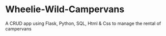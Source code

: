 # Wheelie-Wild-Campervans
A CRUD app using Flask, Python, SQL, Html &amp; Css to manage the rental of campervans
